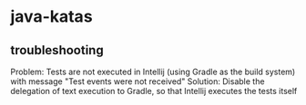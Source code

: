 # java-katas

## troubleshooting

Problem: Tests are not executed in Intellij (using Gradle as the build system) with message "Test events were not
received"
Solution: Disable the delegation of text execution to Gradle, so that Intellij executes the tests itself
